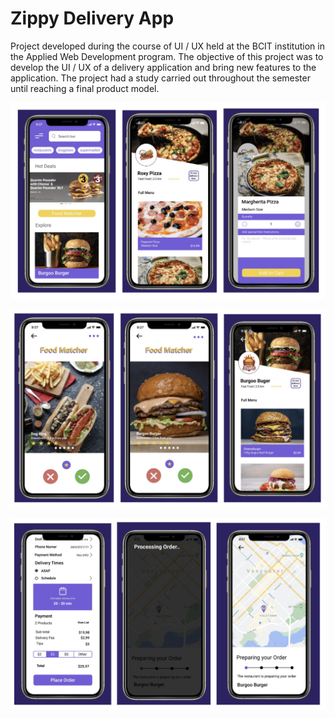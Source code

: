 # Zippy Delivery App

Project developed during the course of UI / UX held at the BCIT institution in the Applied Web Development program. The objective of this project was to develop the UI / UX of a delivery application and bring new features to the application. The project had a study carried out throughout the semester until reaching a final product model.

![Screenshot](WebScreen.png)

![Screenshot](WebScreen2.png)

![Screenshot](WebScreen3.png)
